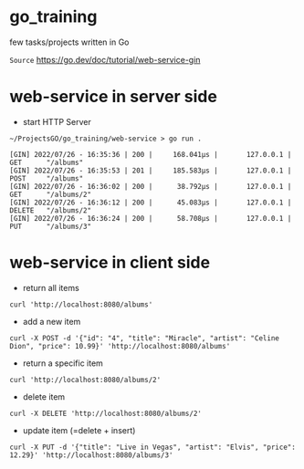 # go_training
few tasks/projects written in Go

`Source` https://go.dev/doc/tutorial/web-service-gin

# web-service in server side

- start HTTP Server
```
~/ProjectsGO/go_training/web-service > go run .
                                     
[GIN] 2022/07/26 - 16:35:36 | 200 |     168.041µs |       127.0.0.1 | GET      "/albums"
[GIN] 2022/07/26 - 16:35:53 | 201 |     185.583µs |       127.0.0.1 | POST     "/albums"
[GIN] 2022/07/26 - 16:36:02 | 200 |      38.792µs |       127.0.0.1 | GET      "/albums/2"
[GIN] 2022/07/26 - 16:36:12 | 200 |      45.083µs |       127.0.0.1 | DELETE   "/albums/2"
[GIN] 2022/07/26 - 16:36:24 | 200 |      58.708µs |       127.0.0.1 | PUT      "/albums/3"

```

# web-service in client side

- return all items 
```
curl 'http://localhost:8080/albums'
```
- add a new item
```
curl -X POST -d '{"id": "4", "title": "Miracle", "artist": "Celine Dion", "price": 10.99}' 'http://localhost:8080/albums'
```
- return a specific item
```
curl 'http://localhost:8080/albums/2'
```
- delete item 
```
curl -X DELETE 'http://localhost:8080/albums/2'
```
- update item (=delete + insert)
```
curl -X PUT -d '{"title": "Live in Vegas", "artist": "Elvis", "price": 12.29}' 'http://localhost:8080/albums/3'
```

